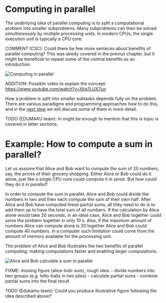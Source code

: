 <!-- Title: How to compute in parallel? -->

<!-- Short description:

In this article, we briefly introduce the basic idea of parallel computing and
demonstrate it with a simple example.

-->

# Computing in parallel

The underlying idea of parallel computing is to split a computational problem
into smaller subproblems. Many subproblems can then be solved
*simultaneously* by multiple processing units. In modern CPUs, the single
execution unit is typically a CPU core.

COMMENT (CSC): Could there be few more senteces about benefits of parallel computing? This was alredy covered in the previus chapter, but it might be beneficial to repeat some of the central benefits as an introduction. 

![Computing in parallel](images/compp.png)

ADDITION: Possible video to explain the concept: https://www.youtube.com/watch?v=XIiq7LUX7uo

How a problem is split into smaller subtasks depends fully on the problem.
There are various paradigms and programming approaches how to do this,
and in the [next step](concepts.md) we will discuss some of them in more
detail.

TODO (EDUMAKU team): In might be enough to mention that this is topic is covered in latter sections.

# Example: How to compute a sum in parallel?

Let us assume that Alice and Bob want to compute the sum of 20 numbers, say,
the prices of their grocery shopping. Either Alice or Bob could do it alone,
just like a single CPU core could compute it *in serial*. But how could they
do it *in parallel*?

In order to compute the sum in parallel, Alice and Bob
could divide the numbers in two and then each compute the sum of their own
half. After Alice and Bob have computed these partial sums, all they need
to do is to add them up to have the total sum of all numbers. If
the calculation by Alice alone would take 20 seconds, in an ideal case,
Alice and Bob together could solve the problem together in only 10
s. Also, if the maximum amount of numbers Alice can compute alone is
20 together Alice and Bob could
compute 40 numbers. In a computer such limitation could come from the amount of memory
available for the processing unit.

The problem of Alice and Bob illustrates the two benefits of parallel
computing: making computations faster and enabling larger computations.

![Alice and Bob calculate a sum in parallel](images/alice-bob-sum.png)

FIXME: missing figure (alice-bob-sum), rough idea:
       - divide numbers into two groups (e.g. lotto-balls in two piles)
       - calculate partial sums
       - combine partial sums into the final result

TODO (Edukamu team): Could you produce illustrative figure following the idea described above?
